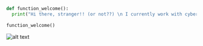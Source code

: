 
```python
def function_welcome():
  print("Hi there, stranger!! (or not??) \n I currently work with cybersecutiry, nice to see you around! 😉 ")
  
function_welcome()
```

![alt text](https://i.ibb.co/pXx4WRP/200.png)


<!--
**j4nedoe/j4nedoe** is a ✨ _special_ ✨ repository because its `README.md` (this file) appears on your GitHub profile.

Here are some ideas to get you started:

# Titulo

- 🔭 I’m currently working on ...
- 🌱 I’m currently learning ...
- 👯 I’m looking to collaborate on ...
- 🤔 I’m looking for help with ...
- 💬 Ask me about ...
- 📫 How to reach me: ...
- 😄 Pronouns: ...
- ⚡ Fun fact: ...
-->
